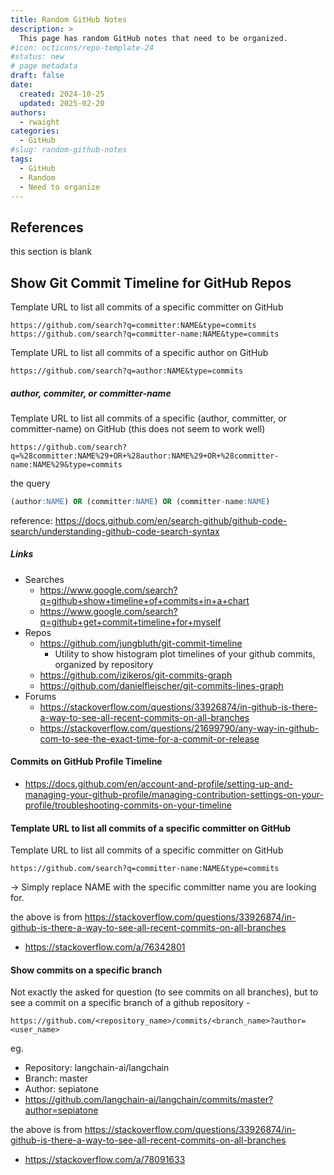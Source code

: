 ```yaml
---
title: Random GitHub Notes
description: >
  This page has random GitHub notes that need to be organized.
#icon: octicons/repo-template-24
#status: new
# page metadata
draft: false
date:
  created: 2024-10-25
  updated: 2025-02-20
authors:
  - rwaight
categories:
  - GitHub
#slug: random-github-notes
tags:
  - GitHub
  - Random
  - Need to organize
---
```


<!---  # Random GitHub Notes  --->
<!---  do not put an actual 'heading 1' if it is the same as the title  --->

## References

this section is blank

## Show Git Commit Timeline for GitHub Repos

Template URL to list all commits of a specific committer on GitHub
```shell
https://github.com/search?q=committer:NAME&type=commits
https://github.com/search?q=committer-name:NAME&type=commits
```

Template URL to list all commits of a specific author on GitHub
```shell
https://github.com/search?q=author:NAME&type=commits
```

##### author, commiter, or committer-name

Template URL to list all commits of a specific (author, committer, or committer-name) on GitHub (this does not seem to work well)
```shell
https://github.com/search?q=%28committer:NAME%29+OR+%28author:NAME%29+OR+%28committer-name:NAME%29&type=commits
```
the query
```sql
(author:NAME) OR (committer:NAME) OR (committer-name:NAME)
```

reference: https://docs.github.com/en/search-github/github-code-search/understanding-github-code-search-syntax

##### Links

- Searches
    - https://www.google.com/search?q=github+show+timeline+of+commits+in+a+chart
    - https://www.google.com/search?q=github+get+commit+timeline+for+myself
- Repos
    - https://github.com/jungbluth/git-commit-timeline
        - Utility to show histogram plot timelines of your github commits, organized by repository
    - https://github.com/izikeros/git-commits-graph
    - https://github.com/danielfleischer/git-commits-lines-graph
- Forums
    - https://stackoverflow.com/questions/33926874/in-github-is-there-a-way-to-see-all-recent-commits-on-all-branches
    - https://stackoverflow.com/questions/21699790/any-way-in-github-com-to-see-the-exact-time-for-a-commit-or-release


#### Commits on GitHub Profile Timeline

- https://docs.github.com/en/account-and-profile/setting-up-and-managing-your-github-profile/managing-contribution-settings-on-your-profile/troubleshooting-commits-on-your-timeline

#### Template URL to list all commits of a specific committer on GitHub

Template URL to list all commits of a specific committer on GitHub
```shell
https://github.com/search?q=committer-name:NAME&type=commits
```
→ Simply replace NAME with the specific committer name you are looking for.

the above is from https://stackoverflow.com/questions/33926874/in-github-is-there-a-way-to-see-all-recent-commits-on-all-branches

- https://stackoverflow.com/a/76342801


#### Show commits on a specific branch

Not exactly the asked for question (to see commits on all branches), but to see a commit on a specific branch of a github repository -
```shell
https://github.com/<repository_name>/commits/<branch_name>?author=<user_name>
```

eg.

- Repository: langchain-ai/langchain
- Branch: master
- Author: sepiatone
- https://github.com/langchain-ai/langchain/commits/master?author=sepiatone

the above is from https://stackoverflow.com/questions/33926874/in-github-is-there-a-way-to-see-all-recent-commits-on-all-branches

- https://stackoverflow.com/a/78091633

